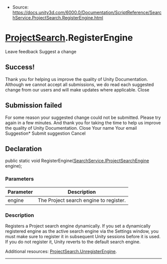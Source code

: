 * Source: https://docs.unity3d.com/6000.0/Documentation/ScriptReference/SearchService.ProjectSearch.RegisterEngine.html

#  [ProjectSearch](https://docs.unity3d.com/6000.0/Documentation/ScriptReference/SearchService.ProjectSearch.html).RegisterEngine
Leave feedback
Suggest a change
## Success!
Thank you for helping us improve the quality of Unity Documentation. Although we cannot accept all submissions, we do read each suggested change from our users and will make updates where applicable.
Close
## Submission failed
For some reason your suggested change could not be submitted. Please <a>try again</a> in a few minutes. And thank you for taking the time to help us improve the quality of Unity Documentation.
Close
Your name Your email Suggestion* Submit suggestion
Cancel
## Declaration
public static void RegisterEngine([SearchService.IProjectSearchEngine](https://docs.unity3d.com/6000.0/Documentation/ScriptReference/SearchService.IProjectSearchEngine.html) engine); 
### Parameters
Parameter | Description  
---|---  
engine | The Project search engine to register.  
### Description
Registers a Project search engine dynamically.
If you set a dynamically registered engine as the active search engine via the Settings window, you must make sure to register it in subsequent Unity sessions before it is used. If you do not register it, Unity reverts to the default search engine.  
  
Additional resources: [ProjectSearch.UnregisterEngine](https://docs.unity3d.com/6000.0/Documentation/ScriptReference/SearchService.ProjectSearch.UnregisterEngine.html).
* * *
